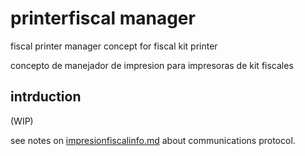 # printerfiscal manager

fiscal printer manager concept for fiscal kit printer

concepto de manejador de impresion para impresoras de kit fiscales

## intrduction

(WIP)

see notes on [impresionfiscalinfo.md](impresionfiscalinfo.md) about communications protocol.
